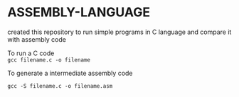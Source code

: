 # ASSEMBLY-LANGUAGE
created this repository to run simple programs in C language and compare it with assembly code    
   
      
To run a C code   
`gcc filename.c -o filename`   
   
To generate a intermediate assembly code   
   
`gcc -S filename.c -o filename.asm`
